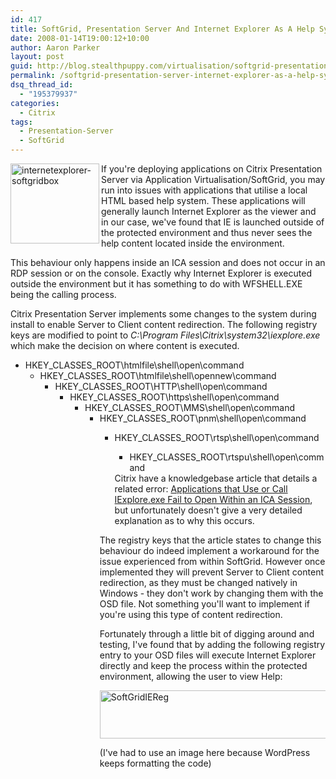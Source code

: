 ```yaml
---
id: 417
title: SoftGrid, Presentation Server And Internet Explorer As A Help System
date: 2008-01-14T19:00:12+10:00
author: Aaron Parker
layout: post
guid: http://blog.stealthpuppy.com/virtualisation/softgrid-presentation-server-internet-explorer-as-a-help-system
permalink: /softgrid-presentation-server-internet-explorer-as-a-help-system/
dsq_thread_id:
  - "195379937"
categories:
  - Citrix
tags:
  - Presentation-Server
  - SoftGrid
---
```

<img border="0" alt="internetexplorer-softgridbox" align="left" src="http://stealthpuppy.com/wp-content/uploads/2008/05/internetexplorer-softgridbox.png" width="142" height="128" /> If you're deploying applications on Citrix Presentation Server via Application Virtualisation/SoftGrid, you may run into issues with applications that utilise a local HTML based help system. These applications will generally launch Internet Explorer as the viewer and in our case, we've found that IE is launched outside of the protected environment and thus never sees the help content located inside the environment.

This behaviour only happens inside an ICA session and does not occur in an RDP session or on the console. Exactly why Internet Explorer is executed outside the environment but it has something to do with WFSHELL.EXE being the calling process.

Citrix Presentation Server implements some changes to the system during install to enable Server to Client content redirection. The following registry keys are modified to point to _C:\Program Files\Citrix\system32\iexplore.exe_ which make the decision on where content is executed.

  * HKEY\_CLASSES\_ROOT\htmlfile\shell\open\command 
      * HKEY\_CLASSES\_ROOT\htmlfile\shell\opennew\command 
          * HKEY\_CLASSES\_ROOT\HTTP\shell\open\command 
              * HKEY\_CLASSES\_ROOT\https\shell\open\command 
                  * HKEY\_CLASSES\_ROOT\MMS\shell\open\command 
                      * HKEY\_CLASSES\_ROOT\pnm\shell\open\command 
                          * HKEY\_CLASSES\_ROOT\rtsp\shell\open\command 
                              * HKEY\_CLASSES\_ROOT\rtspu\shell\open\command </ul> 
                            Citrix have a knowledgebase article that details a related error: [Applications that Use or Call IExplore.exe Fail to Open Within an ICA Session](http://support.citrix.com/article/CTX107424), but unfortunately doesn't give a very detailed explanation as to why this occurs.
                            
                            The registry keys that the article states to change this behaviour do indeed implement a workaround for the issue experienced from within SoftGrid. However once implemented they will prevent Server to Client content redirection, as they must be changed natively in Windows - they don't work by changing them with the OSD file. Not something you'll want to implement if you're using this type of content redirection.
                            
                            Fortunately through a little bit of digging around and testing, I've found that by adding the following registry entry to your OSD files will execute Internet Explorer directly and keep the process within the protected environment, allowing the user to view Help:
                            
                            [<img border="0" alt="SoftGridIEReg" src="http://stealthpuppy.com/wp-content/uploads/2008/05/softgridiereg-thumb.png" width="733" height="77" />](http://stealthpuppy.com/wp-content/uploads/2008/05/softgridiereg1.png) 
                            
                            (I've had to use an image here because WordPress keeps formatting the code)